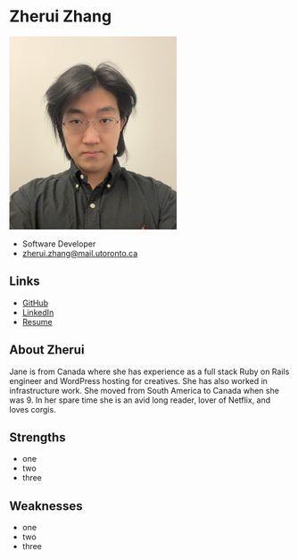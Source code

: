 # Zherui Zhang

<img src="./zherui_zhang.jpg" width="300">

- Software Developer
- zherui.zhang@mail.utoronto.ca

## Links

- [GitHub](https://github.com/zheruizz)
- [LinkedIn](https://www.linkedin.com/in/zheruizz/)
- [Resume](https://drive.google.com/file/d/1qlJ_-UsXiqPT4Awq9tFCYZg4vAoU7Dyp/view?usp=sharing)

## About Zherui

Jane is from Canada where she has experience as a full stack Ruby on Rails engineer and WordPress hosting for creatives. She has also worked in infrastructure work. She moved from South America to Canada when she was 9. In her spare time she is an avid long reader, lover of Netflix, and loves corgis.

## Strengths

- one
- two
- three

## Weaknesses

- one
- two
- three
